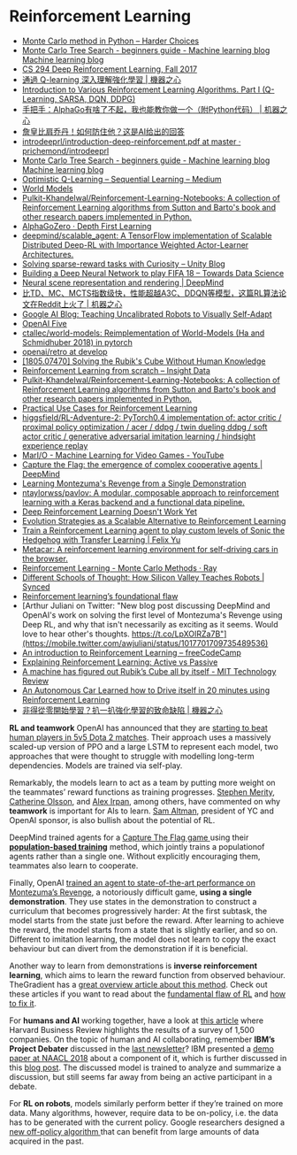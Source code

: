 # Reinforcement Learning

* [Monte Carlo method in Python – Harder Choices](https://harderchoices.com/2018/04/04/monte-carlo-method-in-python/)
* [Monte Carlo Tree Search - beginners guide - Machine learning blog Machine learning blog](https://int8.io/monte-carlo-tree-search-beginners-guide/)
* [CS 294 Deep Reinforcement Learning, Fall 2017](http://rll.berkeley.edu/deeprlcourse/)
* [通過 Q-learning 深入理解強化學習 \| 機器之心](https://www.jiqizhixin.com/articles/2018-04-17-3)
* [Introduction to Various Reinforcement Learning Algorithms. Part I \(Q-Learning, SARSA, DQN, DDPG\)](https://towardsdatascience.com/introduction-to-various-reinforcement-learning-algorithms-i-q-learning-sarsa-dqn-ddpg-72a5e0cb6287)
* [手把手：AlphaGo有啥了不起，我也能教你做一个（附Python代码） \| 机器之心](https://www.jiqizhixin.com/articles/2018-05-28-19)
* [詹皇比肩乔丹！如何防住他？这是AI给出的回答](https://zhuanlan.zhihu.com/p/36007263)
* [introdeeprl/introduction-deep-reinforcement.pdf at master · prichemond/introdeeprl](https://github.com/prichemond/introdeeprl/blob/master/introduction-deep-reinforcement.pdf)
* [Monte Carlo Tree Search - beginners guide - Machine learning blog Machine learning blog](https://int8.io/monte-carlo-tree-search-beginners-guide/)
* [Optimistic Q-Learning – Sequential Learning – Medium](https://medium.com/sequential-learning/optimistic-q-learning-b9304d079e11)
* [World Models](https://worldmodels.github.io/)
* [Pulkit-Khandelwal/Reinforcement-Learning-Notebooks: A collection of Reinforcement Learning algorithms from Sutton and Barto's book and other research papers implemented in Python.](https://github.com/Pulkit-Khandelwal/Reinforcement-Learning-Notebooks?mkt_tok=eyJpIjoiT1dVeVpHVTRaV1kwWkdGbSIsInQiOiI3VUdQU2dqbTNJdjJBQXp6NkhvekFqS3pRXC9BK1JjbE14cHc0VTdad3R5bzBjbmI2MER3aU5DWG9FdW1pblh3M2VJNmtxK0x2VnI3QTF0ZFpTRTAxbE80SGNLWngrVUMySWNVYVpwT1YrSmxtVGRiZ2N5cVRRQzVEZzRLOEh3ZDEifQ)
* [AlphaGoZero · Depth First Learning](http://www.depthfirstlearning.com/2018/AlphaGoZero)
* [deepmind/scalable\_agent: A TensorFlow implementation of Scalable Distributed Deep-RL with Importance Weighted Actor-Learner Architectures.](https://github.com/deepmind/scalable_agent)
* [Solving sparse-reward tasks with Curiosity – Unity Blog](https://blogs.unity3d.com/2018/06/26/solving-sparse-reward-tasks-with-curiosity/)
* [Building a Deep Neural Network to play FIFA 18 – Towards Data Science](https://towardsdatascience.com/building-a-deep-neural-network-to-play-fifa-18-dce54d45e675)
* [Neural scene representation and rendering \| DeepMind](https://deepmind.com/blog/neural-scene-representation-and-rendering/)
* [比TD、MC、MCTS指数级快，性能超越A3C、DDQN等模型，这篇RL算法论文在Reddit上火了 \| 机器之心](https://www.jiqizhixin.com/articles/2018-06-22-3)
* [Google AI Blog: Teaching Uncalibrated Robots to Visually Self-Adapt](https://ai.googleblog.com/2018/06/teaching-uncalibrated-robots-to_22.html)
* [OpenAI Five](https://blog.openai.com/openai-five/)
* [ctallec/world-models: Reimplementation of World-Models \(Ha and Schmidhuber 2018\) in pytorch](https://github.com/ctallec/world-models)
* [openai/retro at develop](https://github.com/openai/retro/tree/develop)
* [\[1805.07470\] Solving the Rubik's Cube Without Human Knowledge](https://arxiv.org/abs/1805.07470)
* [Reinforcement Learning from scratch – Insight Data](https://blog.insightdatascience.com/reinforcement-learning-from-scratch-819b65f074d8)
* [Pulkit-Khandelwal/Reinforcement-Learning-Notebooks: A collection of Reinforcement Learning algorithms from Sutton and Barto's book and other research papers implemented in Python.](https://github.com/Pulkit-Khandelwal/Reinforcement-Learning-Notebooks)
* [Practical Use Cases for Reinforcement Learning](https://www.reddit.com/r/MachineLearning/comments/8u6wo4/d_what_are_practical_use_cases_for_reinforcement/)
* [higgsfield/RL-Adventure-2: PyTorch0.4 implementation of: actor critic / proximal policy optimization / acer / ddpg / twin dueling ddpg / soft actor critic / generative adversarial imitation learning / hindsight experience replay](https://github.com/higgsfield/RL-Adventure-2)
* [MarI/O - Machine Learning for Video Games - YouTube](https://www.youtube.com/watch?v=qv6UVOQ0F44)
* [Capture the Flag: the emergence of complex cooperative agents \| DeepMind](https://deepmind.com/blog/capture-the-flag/)
* [Learning Montezuma's Revenge from a Single Demonstration](https://blog.openai.com/learning-montezumas-revenge-from-a-single-demonstration/)
* [ntaylorwss/pavlov: A modular, composable approach to reinforcement learning with a Keras backend and a functional data pipeline.](https://github.com/ntaylorwss/pavlov)
* [Deep Reinforcement Learning Doesn't Work Yet](https://www.alexirpan.com/2018/02/14/rl-hard.html)
* [Evolution Strategies as a Scalable Alternative to Reinforcement Learning](https://blog.openai.com/evolution-strategies/?__s=mnqizqqfa1zqmafmd1zr)
* [Train a Reinforcement Learning agent to play custom levels of Sonic the Hedgehog with Transfer Learning \| Felix Yu](https://flyyufelix.github.io/2018/06/11/sonic-rl.html)
* [Metacar: A reinforcement learning environment for self-driving cars in the browser.](https://www.metacar-project.com/)
* [Reinforcement Learning - Monte Carlo Methods · Ray](https://oneraynyday.github.io/ml/2018/05/24/Reinforcement-Learning-Monte-Carlo/)
* [Different Schools of Thought: How Silicon Valley Teaches Robots \| Synced](https://syncedreview.com/2018/07/10/different-schools-of-thought-how-silicon-valley-teaches-robots/)
* [Reinforcement learning’s foundational flaw](https://thegradient.pub/why-rl-is-flawed/)
* [Arthur Juliani on Twitter: "New blog post discussing DeepMind and OpenAI's work on solving the first level of Montezuma's Revenge using Deep RL, and why that isn't necessarily as exciting as it seems. Would love to hear other's thoughts. https://t.co/LpXOIRZa7B"](https://mobile.twitter.com/awjuliani/status/1017701709735489536)
* [An introduction to Reinforcement Learning – freeCodeCamp](https://medium.freecodecamp.org/an-introduction-to-reinforcement-learning-4339519de419)
* [Explaining Reinforcement Learning: Active vs Passive](https://www.kdnuggets.com/2018/06/explaining-reinforcement-learning-active-passive.html)
* [A machine has figured out Rubik’s Cube all by itself - MIT Technology Review](https://www.technologyreview.com/s/611281/a-machine-has-figured-out-rubiks-cube-all-by-itself/)
* [An Autonomous Car Learned how to Drive itself in 20 minutes using Reinforcement Learning](https://www.analyticsvidhya.com/blog/2018/07/autonomous-car-learnt-drive-itself-20-minutes-using-reinforcement-learning/)
* [非得從零開始學習？扒一扒強化學習的致命缺陷 \| 機器之心](https://www.jiqizhixin.com/articles/2018-07-13-5)

**RL and teamwork** OpenAI has announced that they are [starting to beat human players in 5v5 Dota 2 matches](http://click.revue.email/wf/click?upn=uoSvyDIrlYZBTfKX9q-2FuqCrSX7tlXWXWxm65OpVW7LC-2FTI08BlQBfqlZ2XbPhEW2_cjJwF5rVq6bcAJDW2bYhckKcDVGtuI9UhBbWA-2B2uuED-2F9IWETQaRREn2Tf47sHTGZXO9ja9OTZm9PlSqBgFXzrz4-2B7mi5GxSleqUk2Np89Q6DluxDFEZd8AozLMBBcrKilelEDTcPDXgbMmuxJfSOG6Nel2oeYrWBj7mHpT-2BblzrSTRMZac3OLz4Z1n7pVKk6lj7KBJjyeXZUXaD9mi-2BbEB12vQusPFQllSl-2B-2BIMQSqIqaTvtLATa94anofHWWmfbMh8QpxOH1vhbcwHV-2BYjoOoOTD5pws2-2BMRPvZqRUiEBKG53Cgqo6zOO6W-2FY7s-2B2M). Their approach uses a massively scaled-up version of PPO and a large LSTM to represent each model, two approaches that were thought to struggle with modelling long-term dependencies. Models are trained via self-play.

Remarkably, the models learn to act as a team by putting more weight on the teammates’ reward functions as training progresses. [Stephen Merity](http://click.revue.email/wf/click?upn=uoSvyDIrlYZBTfKX9q-2FuqPnygrbYtlNI9MNpRQnM3eEwcybgK6nDSx3mvEe5zOhfJovnM1-2B8CSdATybbzkOLrQ-3D-3D_cjJwF5rVq6bcAJDW2bYhckKcDVGtuI9UhBbWA-2B2uuED-2F9IWETQaRREn2Tf47sHTGZXO9ja9OTZm9PlSqBgFXzrz4-2B7mi5GxSleqUk2Np89Q6DluxDFEZd8AozLMBBcrKilelEDTcPDXgbMmuxJfSOG6Nel2oeYrWBj7mHpT-2Bblw19eX-2BLGs9Va1zTQFTtPNo-2FWWeuoS5FfjtJwTG0QWw0fBEV70kd-2F8C-2FaWaDd2Z-2FBLtJbE6yDbPQK-2B7RquJ0HHnDoEo4FL4lXP3TXnXvJuq3CyT-2FvbiutOEAJKslWzCl94UM3s1dLq9dbhhVVZ072j1), [Catherine Olsson](http://click.revue.email/wf/click?upn=uoSvyDIrlYZBTfKX9q-2FuqE4ExjTPinZlcSzjYAkduHX5lqN-2BcRdDrshTBl7bY-2FtAO5t7ISXfCY7ixrVpiTXdqxJGr6Tjp3M-2BYbd21H51320-3D_cjJwF5rVq6bcAJDW2bYhckKcDVGtuI9UhBbWA-2B2uuED-2F9IWETQaRREn2Tf47sHTGZXO9ja9OTZm9PlSqBgFXzrz4-2B7mi5GxSleqUk2Np89Q6DluxDFEZd8AozLMBBcrKilelEDTcPDXgbMmuxJfSOG6Nel2oeYrWBj7mHpT-2BblxdYekTAMkD1s1YHlICXx0ZYPGlFVcpXV-2FG4kyQWSzuufGteu-2B3SKr41kD1qy7150V-2FmAG2bxQTL8FXs8TUnD9wVDHomYzf1e8QsSRfuMS1Awn27uqvW88aH-2FnbYwpWYPL9d2bvQGT4yRYYLa0hffOA), and [Alex Irpan](http://click.revue.email/wf/click?upn=uoSvyDIrlYZBTfKX9q-2FuqPUH0mMmD-2Fg-2BGvvozKNpEvPE3Qae4G5t0Oq5giaObOiPtYaQ4xwdxlH6hYAnEeZewg-3D-3D_cjJwF5rVq6bcAJDW2bYhckKcDVGtuI9UhBbWA-2B2uuED-2F9IWETQaRREn2Tf47sHTGZXO9ja9OTZm9PlSqBgFXzrz4-2B7mi5GxSleqUk2Np89Q6DluxDFEZd8AozLMBBcrKilelEDTcPDXgbMmuxJfSOG6Nel2oeYrWBj7mHpT-2BblyJtOfWi-2FlUakxj3hitbf6teSKHTAlSUJqbRX0IP59XJFhNZvzZIDADLzX4GXV5XQk-2FgNdqPgt-2FDvDV6J204Vm1GGBDQZgjtJk7aWX6BM0EWXfT6cQWvdoVhZBTQF51mlkl5rLwedjjoauZYHxtP96p), among others, have commented on why **teamwork** is important for AIs to learn. [Sam Altman](http://click.revue.email/wf/click?upn=Ep-2BprbLTAIJfGzDYMtK2QinS-2FfuG7Xj1W1MOZ0MOhJCrXlO3hd0pThHU29WJm1qugjxctzhrx6EcaKjApFp6p7VtxsnK-2Bcgwp99ojaLWirY-3D_cjJwF5rVq6bcAJDW2bYhckKcDVGtuI9UhBbWA-2B2uuED-2F9IWETQaRREn2Tf47sHTGZXO9ja9OTZm9PlSqBgFXzrz4-2B7mi5GxSleqUk2Np89Q6DluxDFEZd8AozLMBBcrKilelEDTcPDXgbMmuxJfSOG6Nel2oeYrWBj7mHpT-2BblxfiFSpWAjXK-2FxP3xM84ZTSlSgk55K2Rwo4lLDIhtJekaBgWgbwkvyzCSUiEJhy1-2FGK0H6lY5mL4I-2ByAd7jW6png3s5qEsT-2FlMza3HTKSIJW3xzUvINnA02V58Fc8o-2FC-2F3MbRpY1a1b-2Bok0ylYmGYlV), president of YC and OpenAI sponsor, is also bullish about the potential of RL.

DeepMind trained agents for a [Capture The Flag game ](http://click.revue.email/wf/click?upn=uoSvyDIrlYZBTfKX9q-2FuqMG5DohSxq5fNtMdQwuoDfXIes6HA17blOqitPqR8YdQGI95jar49aTwXI4appaWog-3D-3D_cjJwF5rVq6bcAJDW2bYhckKcDVGtuI9UhBbWA-2B2uuED-2F9IWETQaRREn2Tf47sHTGZXO9ja9OTZm9PlSqBgFXzrz4-2B7mi5GxSleqUk2Np89Q6DluxDFEZd8AozLMBBcrKilelEDTcPDXgbMmuxJfSOG6Nel2oeYrWBj7mHpT-2Bblxx56MBCf2q1Zp6z5ybGNzLgMPfSCmulqhVcXoO-2FQ1HVqnzs52UMH9MEJvYm-2FTEAph2SuECBS3gxrgVY93VC-2Bqv4pdw9S-2BNi8WbNy-2BPz3MSQjpUfgv5YfnAdsZ1x0y6EpGQ0hJTmYbS-2BfPN9v-2BCnHDZ)using their [**population-based training**](http://click.revue.email/wf/click?upn=uoSvyDIrlYZBTfKX9q-2FuqLcUs6pDD9HhxibCLHxpwzkLZi7hVmro1WwKSwtPtKuB_cjJwF5rVq6bcAJDW2bYhckKcDVGtuI9UhBbWA-2B2uuED-2F9IWETQaRREn2Tf47sHTGZXO9ja9OTZm9PlSqBgFXzrz4-2B7mi5GxSleqUk2Np89Q6DluxDFEZd8AozLMBBcrKilelEDTcPDXgbMmuxJfSOG6Nel2oeYrWBj7mHpT-2Bblw961N8YtErYZfxuN-2BYS9hLqAQ2Mlkzxrk4hAp3Rq1XMHJ1og-2F7H22itvOwFoqNOagXjXyfIB2EJtZfvqugPShuvJOR7uQfw4vmF7zT2G0cfgZrxpaMVlyIt3FJAr2bunvJoDVjJY348pE7-2FupR5ky2) method, which jointly trains a populationof agents rather than a single one. Without explicitly encouraging them, teammates also learn to cooperate.

Finally, OpenAI [trained an agent to state-of-the-art performance on Montezuma’s Revenge](http://click.revue.email/wf/click?upn=uoSvyDIrlYZBTfKX9q-2FuqCrSX7tlXWXWxm65OpVW7LClLbBIsFg2wEcWvVWD7ML-2FGKG-2FOoHsATWPoTrOUFqzdQii0qbQfulMS8ntRv4aB-2Bd8fJUarLnk6fFrLQJPc822_cjJwF5rVq6bcAJDW2bYhckKcDVGtuI9UhBbWA-2B2uuED-2F9IWETQaRREn2Tf47sHTGZXO9ja9OTZm9PlSqBgFXzrz4-2B7mi5GxSleqUk2Np89Q6DluxDFEZd8AozLMBBcrKilelEDTcPDXgbMmuxJfSOG6Nel2oeYrWBj7mHpT-2BblyLxq8v6nYyOh5SYfB18kiI85DtppB9uyxlhDIEuYeYPtP15W9mPAZeUgFR9XFU6GK8pjyoRBMeSmrOOLvRdAsbVy25wdMEKyylffl-2Fm9PWLCOaqHsK3SoVLRqPi-2FOB6UfLfYYc2ZWV7Pa7Yge9ht2E), a notoriously difficult game, **using a single demonstration**. They use states in the demonstration to construct a curriculum that becomes progressively harder: At the first subtask, the model starts from the state just before the reward. After learning to achieve the reward, the model starts from a state that is slightly earlier, and so on. Different to imitation learning, the model does not learn to copy the exact behaviour but can divert from the demonstration if it is beneficial.

Another way to learn from demonstrations is **inverse reinforcement learning**, which aims to learn the reward function from observed behaviour. TheGradient has a [great overview article about this method](http://click.revue.email/wf/click?upn=uoSvyDIrlYZBTfKX9q-2FuqK9hZhrdQMv7VUrjNwcq9UOaX-2F6hvZLu4Kb2yyzfgJHzGc3ykwNXDUIkAZAnDWTWfWQ81FxYTT0F6iuLmSFPLHsSMtmL30hjb-2BkaiZ7f72d0_cjJwF5rVq6bcAJDW2bYhckKcDVGtuI9UhBbWA-2B2uuED-2F9IWETQaRREn2Tf47sHTGZXO9ja9OTZm9PlSqBgFXzrz4-2B7mi5GxSleqUk2Np89Q6DluxDFEZd8AozLMBBcrKilelEDTcPDXgbMmuxJfSOG6Nel2oeYrWBj7mHpT-2BblyiY8lmuPZiq3unjQlvA19VQtrOmAbMjf7XhZccy5-2BwgLTpvvrmqph4acnh6FMFR4bWgChL5unLn-2BUZm41CIJkOT4wr0RWFY4GA9SFwsHbTMLOusjLC-2F7HoEMIKkq8MSjUoh0xdCY16m3Vyhhkhn1q4). Check out these articles if you want to read about the [fundamental flaw of RL](http://click.revue.email/wf/click?upn=uoSvyDIrlYZBTfKX9q-2FuqK9hZhrdQMv7VUrjNwcq9UP7ZeZSg-2BynWISoPNNZgsEBuOe7-2B4bin2yE3j11tEzcPQ-3D-3D_cjJwF5rVq6bcAJDW2bYhckKcDVGtuI9UhBbWA-2B2uuED-2F9IWETQaRREn2Tf47sHTGZXO9ja9OTZm9PlSqBgFXzrz4-2B7mi5GxSleqUk2Np89Q6DluxDFEZd8AozLMBBcrKilelEDTcPDXgbMmuxJfSOG6Nel2oeYrWBj7mHpT-2BblxoDoozhWalUJzTROt7ZuL7U39aPt7YmRYyR1zAaUBQJwIR-2F7GirUXSB5UduL-2BJovAhd7s8xesk-2BC82ff4ZwOFIgAAVJqnAZ9cb1KP66NJngh0gZt4jzVF21UvnRWYkvk0nDis5DuLaVOVYTzDWHlvg) and [how to fix it](http://click.revue.email/wf/click?upn=uoSvyDIrlYZBTfKX9q-2FuqK9hZhrdQMv7VUrjNwcq9UMhp8WRscY4z6uBQXL-2F-2BBK4_cjJwF5rVq6bcAJDW2bYhckKcDVGtuI9UhBbWA-2B2uuED-2F9IWETQaRREn2Tf47sHTGZXO9ja9OTZm9PlSqBgFXzrz4-2B7mi5GxSleqUk2Np89Q6DluxDFEZd8AozLMBBcrKilelEDTcPDXgbMmuxJfSOG6Nel2oeYrWBj7mHpT-2Bblw2EHPN2PzfJyJHMzsnieQ3xLVMzVs71dfqZDGNVSh0zuUPzBNYTPYoLe9SYZrdzj0-2BsExL9NnNjkM7XhpgKX6M8ah4FrmCyhfmoDgf7zezTrJpAGu5P2YnDgKG7-2FHXfW1kia0Nl6LoYUVkrIEu1VCS).

For **humans and AI** working together, have a look at [this article](http://click.revue.email/wf/click?upn=uoSvyDIrlYZBTfKX9q-2FuqJxeGS2SAJAypryIhlW1dfDC682X1xXPDMe4TU7A3V8XoT0cWfmfRsMRqO-2BbeB7JS69bk0fHfbzjJG878itOusrkkPZMPokYFnobr37iC-2FKl_cjJwF5rVq6bcAJDW2bYhckKcDVGtuI9UhBbWA-2B2uuED-2F9IWETQaRREn2Tf47sHTGZXO9ja9OTZm9PlSqBgFXzrz4-2B7mi5GxSleqUk2Np89Q6DluxDFEZd8AozLMBBcrKilelEDTcPDXgbMmuxJfSOG6Nel2oeYrWBj7mHpT-2BblzKvDxh-2Bk-2BzGtQOGPhj2nGvstg3PR5RnJ-2BCsucxmPmRmqtGIdjLUIh-2FvJspUYn7ueHTubhKupplZDRz-2FMNJNWiaFlijeKyFAj3itdC72DPLseeti7fASRk4VTvqfeIxiZjSD32ZM7ACzu8UNUj7P-2Fx-2B) where Harvard Business Review highlights the results of a survey of 1,500 companies. On the topic of human and AI collaborating, remember **IBM’s Project Debater** discussed in the [last newsletter](http://click.revue.email/wf/click?upn=pp5IBAXuSEQLAhgzr04TJhWumODQuu025Hr6TcL8iDBTCefhrfYIjtrZwO8SfDMUpJ-2FEHS2WgSEK6hgKoEDIRG7YBH-2FhgUvkYsDXfB09kzpz-2FJO1tprODNx0OtJuqz2QGHU4ihWLMNkoxTnqCspJNdUntZ4wL2pnZUUeMN6103qdiHC0nogYghsbnvrtNFTFQksVPMuzSu7go8LQxoDzrP0093AFgcO0RFmFWqvhGnlPhNWwpIS9wA6Yfd0sQSp4mtyBBMChgZTOipXEFXL3Vh8WlnTjL2Az7aTymuAClAc-3D_cjJwF5rVq6bcAJDW2bYhckKcDVGtuI9UhBbWA-2B2uuED-2F9IWETQaRREn2Tf47sHTGZXO9ja9OTZm9PlSqBgFXzrz4-2B7mi5GxSleqUk2Np89Q6DluxDFEZd8AozLMBBcrKilelEDTcPDXgbMmuxJfSOG6Nel2oeYrWBj7mHpT-2BblxPTHFgCJLlcUCcSsh-2FLzVR9KcmQNliyRYuOQu5Sgkqg1FS-2FcWGS-2BbYSTTVYRVzxfRmu1iDgOOpPCPSAVZGx6v1CCLa54ThQQfDou8Ul8qPNUlTLtUHPsMY1D-2Fb4qJcwIBnMu2ZcJpwalbkZg0NMQRF)? IBM presented a [demo paper at NAACL 2018](http://click.revue.email/wf/click?upn=WRRLVfAKM9x85h3ZSET3wuKwF4Gc-2FjX-2FRNs7nkiqoEm-2FI44p0H-2B7COvpURK-2BX5Dg_cjJwF5rVq6bcAJDW2bYhckKcDVGtuI9UhBbWA-2B2uuED-2F9IWETQaRREn2Tf47sHTGZXO9ja9OTZm9PlSqBgFXzrz4-2B7mi5GxSleqUk2Np89Q6DluxDFEZd8AozLMBBcrKilelEDTcPDXgbMmuxJfSOG6Nel2oeYrWBj7mHpT-2Bblxy0Fd4zVK-2FAcqa-2BC9F6RYQ5SPNo2doomzdqWJOtOEjmlIV35r6-2FujZI-2FjOTGtwEUTeYki6jqThrYOmFWinkxsYrI0owBO-2BLdLt36Dhz-2FTCD6S1BFpRprX2QFzddhWLR4ql-2Biu5dcojKNlYH1EIB6x4) about a component of it, which is further discussed in this [blog post](http://click.revue.email/wf/click?upn=uoSvyDIrlYZBTfKX9q-2FuqMWrkJNjaej7FC0m1Hdirvz2vmX9dlfLj7gaUPt0Qxn7EokNP-2F-2Bn0vTxrPag7Z3CWLXgu4tk5MPc7GtehSwPTxo-3D_cjJwF5rVq6bcAJDW2bYhckKcDVGtuI9UhBbWA-2B2uuED-2F9IWETQaRREn2Tf47sHTGZXO9ja9OTZm9PlSqBgFXzrz4-2B7mi5GxSleqUk2Np89Q6DluxDFEZd8AozLMBBcrKilelEDTcPDXgbMmuxJfSOG6Nel2oeYrWBj7mHpT-2BblwDKcqFRG-2B6Jp4ILF86j720Hu-2Bxb6Id9z2ocqjIiUK1NTe79vBm9H4HJMItcvMZ8EaCdgez4Ht3oxyhTiWnKVtMhXVISYXD5wCc7ihaZyEgE6o-2BmtPZ7RYTNuf52OqusoC38SzJIa9d5XuP-2FYZHIz-2Bc). The discussed model is trained to analyze and summarize a discussion, but still seems far away from being an active participant in a debate.

For **RL on robots**, models similarly perform better if they’re trained on more data. Many algorithms, however, require data to be on-policy, i.e. the data has to be generated with the current policy. Google researchers designed a [new off-policy algorithm ](http://click.revue.email/wf/click?upn=uoSvyDIrlYZBTfKX9q-2FuqDx10WExyAD-2FOedorI1vj2UnSp-2FT6DWaEk0k7mTWN6akL8d3iNsz1wijnI8TFQQax4FKfeG0nOkh7f0WvLCA94Chs2S0gmF3dQkCYUNIJLIb_cjJwF5rVq6bcAJDW2bYhckKcDVGtuI9UhBbWA-2B2uuED-2F9IWETQaRREn2Tf47sHTGZXO9ja9OTZm9PlSqBgFXzrz4-2B7mi5GxSleqUk2Np89Q6DluxDFEZd8AozLMBBcrKilelEDTcPDXgbMmuxJfSOG6Nel2oeYrWBj7mHpT-2BblztBot4vGm-2FeziUKLZyV5HnphmjSBUeVieEmawaRXNaC-2B-2BvluZMHQjl-2FyOVtlTNcgp60oLuQXwA0y1H-2BicgpAfWd0m3Ys0ucFd4Pa6x9tQip-2BIeYlI8-2Fugfq8s-2BvlQPeVOqUydOVUkFy7WoSUJrTdfC)that can benefit from large amounts of data acquired in the past.

